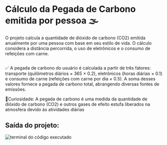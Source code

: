 # Cálculo da Pegada de Carbono emitida por pessoa 🌫️

O projeto calcula a quantidade de dióxido de carbono (CO2) emitida anualmente por uma pessoa com base em seu estilo de vida. O cálculo considera a distância percorrida, o uso de eletrônicos e o consumo de refeições com carne.

##

✅ A pegada de carbono do usuário é calculada a partir de três fatores: transporte (quilômetros diários × 365 × 0.2), eletrônicos (horas diárias × 0.1) e consumo de carne (refeições com carne por dia × 0.5). A soma desses valores fornece a pegada de carbono total, abrangendo diversas fontes de emissões.

🚨Curiosidade: A pegada de carbono é uma medida da quantidade de dióxido de carbono (CO2) e outros gases de efeito estufa liberados na atmosfera devido às atividades diárias

## Saída do projeto:

![terminal do código executado](saida.png)

